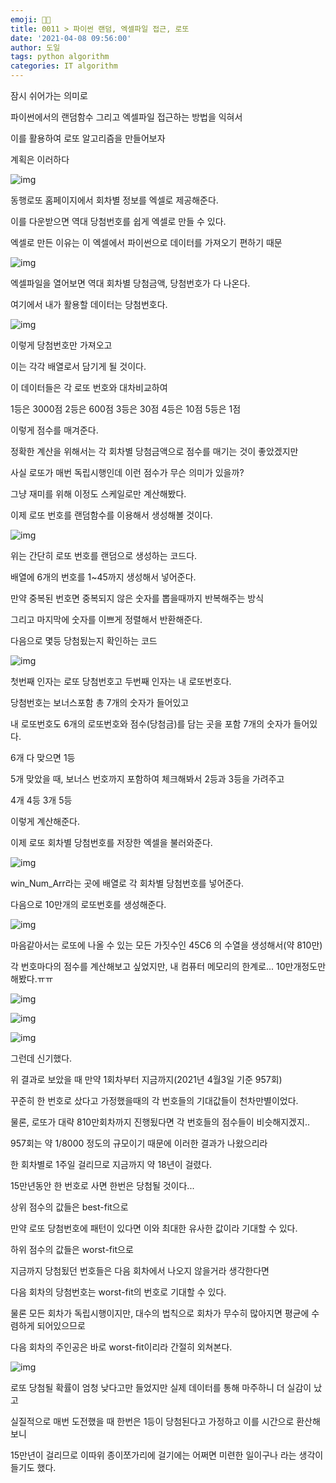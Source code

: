 ```yaml
---
emoji: 👨‍💻
title: 0011 > 파이썬 랜덤, 엑셀파일 접근, 로또
date: '2021-04-08 09:56:00'
author: 도일
tags: python algorithm
categories: IT algorithm
---
```

잠시 쉬어가는 의미로

파이썬에서의 랜덤함수 그리고 엑셀파일 접근하는 방법을 익혀서

이를 활용하여 로또 알고리즘을 만들어보자



계획은 이러하다

![img](./img/image-1636008939535152.png)

동행로또 홈페이지에서 회차별 정보를 엑셀로 제공해준다.

이를 다운받으면 역대 당첨번호를 쉽게 엑셀로 만들 수 있다.

엑셀로 만든 이유는 이 엑셀에서 파이썬으로 데이터를 가져오기 편하기 때문



![img](./img/image-1636008939536154.png)

엑셀파일을 열어보면 역대 회차별 당첨금액, 당첨번호가 다 나온다.

여기에서 내가 활용할 데이터는 당첨번호다.

![img](./img/image-1636008939535153.png)

이렇게 당첨번호만 가져오고

이는 각각 배열로서 담기게 될 것이다.

이 데이터들은 각 로또 번호와 대차비교하여

1등은 3000점 2등은 600점 3등은 30점 4등은 10점 5등은 1점

이렇게 점수를 매겨준다.

정확한 계산을 위해서는 각 회차별 당첨금액으로 점수를 매기는 것이 좋았겠지만

사실 로또가 매번 독립시행인데 이런 점수가 무슨 의미가 있을까?

그냥 재미를 위해 이정도 스케일로만 계산해봤다.







이제 로또 번호를 랜덤함수를 이용해서 생성해볼 것이다.

![img](./img/image-1636008939536156.png)

위는 간단히 로또 번호를 랜덤으로 생성하는 코드다.

배열에 6개의 번호를 1~45까지 생성해서 넣어준다.

만약 중복된 번호면 중복되지 않은 숫자를 뽑을때까지 반복해주는 방식



그리고 마지막에 숫자를 이쁘게 정렬해서 반환해준다.



다음으로 몇등 당첨됬는지 확인하는 코드

![img](./img/image-1636008939536155.png)



첫번째 인자는 로또 당첨번호고 두번째 인자는 내 로또번호다.

당첨번호는 보너스포함 총 7개의 숫자가 들어있고

내 로또번호도 6개의 로또번호와 점수(당첨금)를 담는 곳을 포함 7개의 숫자가 들어있다.



6개 다 맞으면 1등

5개 맞았을 때, 보너스 번호까지 포함하여 체크해봐서 2등과 3등을 가려주고

4개 4등 3개 5등

이렇게 계산해준다.





이제 로또 회차별 당첨번호를 저장한 엑셀을 불러와준다.

![img](./img/image-1636008939536157.png)

win_Num_Arr라는 곳에 배열로 각 회차별 당첨번호를 넣어준다.









다음으로 10만개의 로또번호를 생성해준다.

![img](./img/image-1636008939536158.png)



마음같아서는 로또에 나올 수 있는 모든 가짓수인 45C6 의 수열을 생성해서(약 810만)

각 번호마다의 점수를 계산해보고 싶었지만, 내 컴퓨터 메모리의 한계로... 10만개정도만 해봤다.ㅠㅠ





![img](./img/image-1636008939536159.png)











![img](./img/image.png)

![img](./img/image-1636008939536161.png)

그런데 신기했다.

위 결과로 보았을 때 만약 1회차부터 지금까지(2021년 4월3일 기준 957회)

꾸준히 한 번호로 샀다고 가정했을때의 각 번호들의 기대값들이 천차만별이었다.

물론, 로또가 대략 810만회차까지 진행됬다면 각 번호들의 점수들이 비슷해지겠지..

957회는 약 1/8000 정도의 규모이기 때문에 이러한 결과가 나왔으리라

한 회차별로 1주일 걸리므로 지금까지 약 18년이 걸렸다.

15만년동안 한 번호로 사면 한번은 당첨될 것이다...



상위 점수의 값들은 best-fit으로

만약 로또 당첨번호에 패턴이 있다면 이와 최대한 유사한 값이라 기대할 수 있다.

하위 점수의 값들은 worst-fit으로

지금까지 당첨됬던 번호들은 다음 회차에서 나오지 않을거라 생각한다면

다음 회차의 당첨번호는 worst-fit의 번호로 기대할 수 있다.

물론 모든 회차가 독립시행이지만, 대수의 법칙으로 회차가 무수히 많아지면 평균에 수렴하게 되어있으므로  

다음 회차의 주인공은 바로 worst-fit이리라 간절히 외쳐본다.

![img](./img/image-1636008939536162.png)



로또 당첨될 확률이 엄청 낮다고만 들었지만 실제 데이터를 통해 마주하니 더 실감이 났고

실질적으로 매번 도전했을 때 한번은 1등이 당첨된다고 가정하고 이를 시간으로 환산해보니

15만년이 걸리므로 이따위 종이쪼가리에 걸기에는 어쩌면 미련한 일이구나 라는 생각이 들기도 했다.